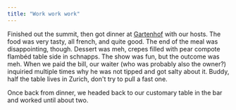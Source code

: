 ```yaml
---
title: "Work work work"
---
```


Finished out the summit, then got dinner at [Gartenhof](https://www.gartenhof.net/) with our hosts. The food was very tasty, all french, and quite good. The end of the meal was disappointing, though. Dessert was meh, crepes filled with pear compote flambéd table side in schnapps. The show was fun, but the outcome was meh. When we paid the bill, our waiter (who was probably also the owner?) inquiried multiple times why he was not tipped and got salty about it. Buddy, half the table lives in Zurich, don't try to pull a fast one.

Once back from dinner, we headed back to our customary table in the bar and worked until about two.